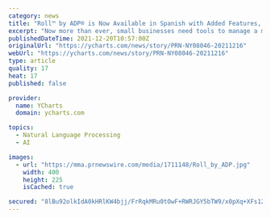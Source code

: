 ```yaml
---
category: news
title: "Roll™ by ADP® is Now Available in Spanish with Added Features, Expanding Small Businesses' Power to Manage Payroll"
excerpt: "Now more than ever, small businesses need tools to manage a mobile and diverse workforce. ADP® introduced today that their payroll app Roll™ is now available in Spanish with dozens of additional languages to follow."
publishedDateTime: 2021-12-20T10:57:00Z
originalUrl: "https://ycharts.com/news/story/PRN-NY08046-20211216"
webUrl: "https://ycharts.com/news/story/PRN-NY08046-20211216"
type: article
quality: 17
heat: 17
published: false

provider:
  name: YCharts
  domain: ycharts.com

topics:
  - Natural Language Processing
  - AI

images:
  - url: "https://mma.prnewswire.com/media/1711148/Roll_by_ADP.jpg"
    width: 400
    height: 225
    isCached: true

secured: "8lBu92olkIdA0kHRlKW4bjj/FrRqkMRu0tOwF+RWRJGY5bTW9/x0pXq+XFs12lEDVKGO33I00qRlvcWjsmqqjzIKhe/1twnXUr8KuScU6dJUVs8AtldPT0A3EB2bXEl1YCjdX36DsGYxuiyOv9Wc+HFEnXJZv7qO3I0OzBfS3ybP0b4ZE4uCJor7mQWRLXi3cv44t8J/FAkjy3V7zwewwvtbUy0jVs1e5i1hKiS7k2cMX+MtFb9DgP/QgVa5nMzGz8qYBU1bkT41GkpqymSDHI8pUC7YkSIyCHSkyjiW6zdtK9d80f19zUUbH2qsI5hzBgVyKl/+j2ouiI9L1pMDhhiD3jMTi5q3M7m7J8a0+74=;IAttRDeQNbRUwN3rsilNEw=="
---
```


